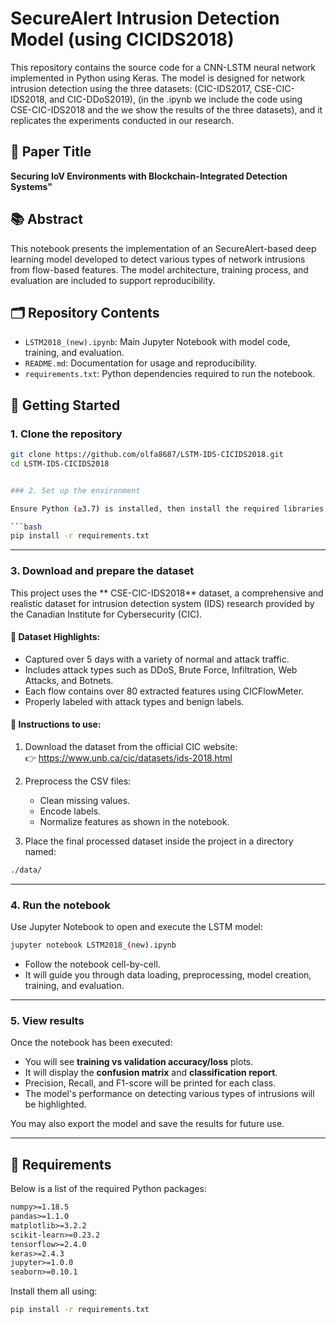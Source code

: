 # SecureAlert Intrusion Detection Model (using CICIDS2018)

This repository contains the source code for a CNN-LSTM neural network implemented in Python using Keras. The model is designed for network intrusion detection using the three datasets: (CIC-IDS2017, CSE-CIC-IDS2018, and CIC-DDoS2019), (in the .ipynb we include the code using  CSE-CIC-IDS2018 and the we show the results of the three datasets), and it replicates the experiments conducted in our research.

## 📄 Paper Title
**Securing IoV Environments with Blockchain-Integrated Detection Systems"**

## 📚 Abstract
This notebook presents the implementation of an SecureAlert-based deep learning model developed to detect various types of network intrusions from flow-based features. The model architecture, training process, and evaluation are included to support reproducibility.


## 🗂️ Repository Contents

- `LSTM2018_(new).ipynb`: Main Jupyter Notebook with model code, training, and evaluation.
- `README.md`: Documentation for usage and reproducibility.
- `requirements.txt`: Python dependencies required to run the notebook.

## 🚀 Getting Started

### 1. Clone the repository
```bash
git clone https://github.com/olfa8687/LSTM-IDS-CICIDS2018.git
cd LSTM-IDS-CICIDS2018


### 2. Set up the environment

Ensure Python (≥3.7) is installed, then install the required libraries using pip:

```bash
pip install -r requirements.txt
```

---

### 3. Download and prepare the dataset

This project uses the ** CSE-CIC-IDS2018** dataset, a comprehensive and realistic dataset for intrusion detection system (IDS) research provided by the Canadian Institute for Cybersecurity (CIC).

#### 🔹 Dataset Highlights:
- Captured over 5 days with a variety of normal and attack traffic.
- Includes attack types such as DDoS, Brute Force, Infiltration, Web Attacks, and Botnets.
- Each flow contains over 80 extracted features using CICFlowMeter.
- Properly labeled with attack types and benign labels.

#### 🔹 Instructions to use:
1. Download the dataset from the official CIC website:  
   👉 https://www.unb.ca/cic/datasets/ids-2018.html

2. Preprocess the CSV files:
   - Clean missing values.
   - Encode labels.
   - Normalize features as shown in the notebook.

3. Place the final processed dataset inside the project in a directory named:

```bash
./data/
```

---

### 4. Run the notebook

Use Jupyter Notebook to open and execute the LSTM model:

```bash
jupyter notebook LSTM2018_(new).ipynb
```

- Follow the notebook cell-by-cell.
- It will guide you through data loading, preprocessing, model creation, training, and evaluation.

---

### 5. View results

Once the notebook has been executed:

- You will see **training vs validation accuracy/loss** plots.
- It will display the **confusion matrix** and **classification report**.
- Precision, Recall, and F1-score will be printed for each class.
- The model's performance on detecting various types of intrusions will be highlighted.

You may also export the model and save the results for future use.

---

## 🧪 Requirements

Below is a list of the required Python packages:

```txt
numpy>=1.18.5
pandas>=1.1.0
matplotlib>=3.2.2
scikit-learn>=0.23.2
tensorflow>=2.4.0
keras>=2.4.3
jupyter>=1.0.0
seaborn>=0.10.1
```

Install them all using:

```bash
pip install -r requirements.txt
```
